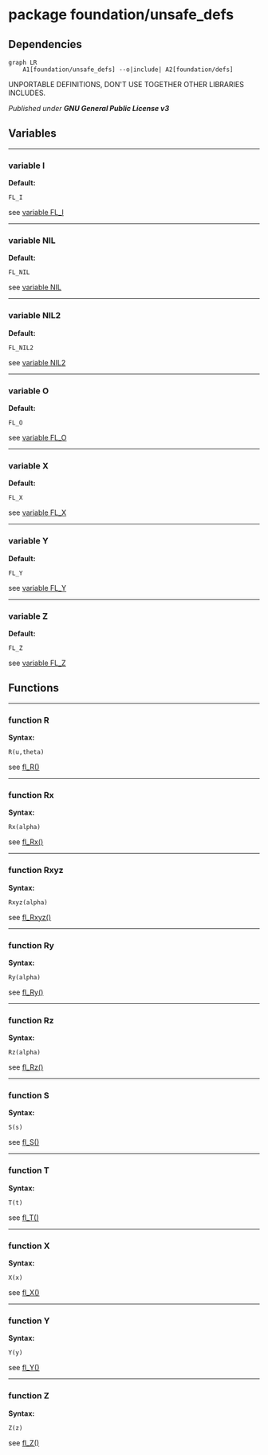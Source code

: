 # package foundation/unsafe_defs

## Dependencies

```mermaid
graph LR
    A1[foundation/unsafe_defs] --o|include| A2[foundation/defs]
```

UNPORTABLE DEFINITIONS, DON'T USE TOGETHER OTHER LIBRARIES INCLUDES.



*Published under __GNU General Public License v3__*

## Variables

---

### variable I

__Default:__

    FL_I

see [variable FL_I](defs.md#variable-fl_i)

---

### variable NIL

__Default:__

    FL_NIL

see [variable NIL](#variable-nil)

---

### variable NIL2

__Default:__

    FL_NIL2

see [variable NIL2](#variable-nil2)

---

### variable O

__Default:__

    FL_O

see [variable FL_O](defs.md#variable-fl_o)

---

### variable X

__Default:__

    FL_X

see [variable FL_X](defs.md#variable-fl_x)

---

### variable Y

__Default:__

    FL_Y

see [variable FL_Y](defs.md#variable-fl_y)

---

### variable Z

__Default:__

    FL_Z

see [variable FL_Z](defs.md#variable-fl_z)

## Functions

---

### function R

__Syntax:__

```text
R(u,theta)
```

see [fl_R()](defs.md#function-fl_r)

---

### function Rx

__Syntax:__

```text
Rx(alpha)
```

see [fl_Rx()](defs.md#function-fl_rx)

---

### function Rxyz

__Syntax:__

```text
Rxyz(alpha)
```

see [fl_Rxyz()](defs.md#function-fl_rxyz)

---

### function Ry

__Syntax:__

```text
Ry(alpha)
```

see [fl_Ry()](defs.md#function-fl_ry)

---

### function Rz

__Syntax:__

```text
Rz(alpha)
```

see [fl_Rz()](defs.md#function-fl_rz)

---

### function S

__Syntax:__

```text
S(s)
```

see [fl_S()](defs.md#function-fl_s)

---

### function T

__Syntax:__

```text
T(t)
```

see [fl_T()](defs.md#function-fl_t)

---

### function X

__Syntax:__

```text
X(x)
```

see [fl_X()](defs.md#function-fl_x)

---

### function Y

__Syntax:__

```text
Y(y)
```

see [fl_Y()](defs.md#function-fl_y)

---

### function Z

__Syntax:__

```text
Z(z)
```

see [fl_Z()](defs.md#function-fl_z)

